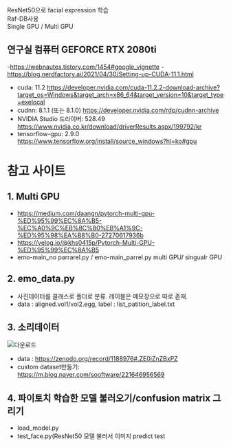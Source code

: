 ResNet50으로 facial expression 학습  
Raf-DB사용  
Single GPU / Multi GPU  

## 연구실 컴퓨터 GEFORCE RTX 2080ti
-https://webnautes.tistory.com/1454#google_vignette
-https://blog.nerdfactory.ai/2021/04/30/Setting-up-CUDA-11.1.html
- cuda: 11.2  https://developer.nvidia.com/cuda-11.2.2-download-archive?target_os=Windows&target_arch=x86_64&target_version=10&target_type=exelocal
- cudnn: 8.1.1 (또는 8.1.0)  https://developer.nvidia.com/rdp/cudnn-archive
- NVIDIA Studio 드라이버: 528.49  https://www.nvidia.co.kr/download/driverResults.aspx/199792/kr
- tensorflow-gpu: 2.9.0  https://www.tensorflow.org/install/source_windows?hl=ko#gpu

# 참고 사이트
## 1. Multi GPU 
- https://medium.com/daangn/pytorch-multi-gpu-%ED%95%99%EC%8A%B5-%EC%A0%9C%EB%8C%80%EB%A1%9C-%ED%95%98%EA%B8%B0-27270617936b  
- https://velog.io/@khs0415p/Pytorch-Multi-GPU-%ED%95%99%EC%8A%B5  
- emo-main_no parrarel.py / emo-main_parrel.py multi GPU/ singualr GPU

## 2. emo_data.py  
- 사진데이터를 클래스로 폴더로 분류. 레이블은 메모장으로 따로 존재.  
- data : aligned.vol1/vol2.egg, label : list_patition_label.txt
  
## 3. 소리데이터  
![다운로드](https://user-images.githubusercontent.com/59861622/235306897-d06588e0-147b-4f66-8550-26eb5361d0ce.png)  
- data : https://zenodo.org/record/1188976#.ZE0iZnZBxPZ
- custom dataset만들기: https://m.blog.naver.com/sooftware/221646956569

## 4. 파이토치 학습한 모델 불러오기/confusion matrix 그리기
- load_model.py
- test_face.py(ResNet50 모델 불러서 이미지 predict test

